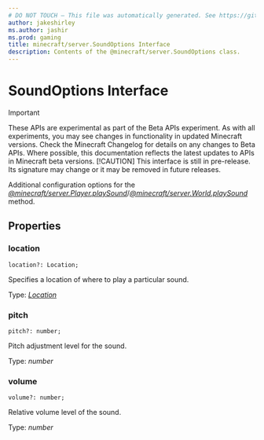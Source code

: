 ```yaml
---
# DO NOT TOUCH — This file was automatically generated. See https://github.com/mojang/minecraftapidocsgenerator to modify descriptions, examples, etc.
author: jakeshirley
ms.author: jashir
ms.prod: gaming
title: minecraft/server.SoundOptions Interface
description: Contents of the @minecraft/server.SoundOptions class.
---
```

# SoundOptions Interface
>[!IMPORTANT]
>These APIs are experimental as part of the Beta APIs experiment. As with all experiments, you may see changes in functionality in updated Minecraft versions. Check the Minecraft Changelog for details on any changes to Beta APIs. Where possible, this documentation reflects the latest updates to APIs in Minecraft beta versions.
> [!CAUTION]
> This interface is still in pre-release.  Its signature may change or it may be removed in future releases.

Additional configuration options for the [*@minecraft/server.Player.playSound*](../../minecraft/server/Player.md#playsound)/[*@minecraft/server.World.playSound*](../../minecraft/server/World.md#playsound) method.

## Properties

### **location**
`location?: Location;`

Specifies a location of where to play a particular sound.

Type: [*Location*](Location.md)

### **pitch**
`pitch?: number;`

Pitch adjustment level for the sound.

Type: *number*

### **volume**
`volume?: number;`

Relative volume level of the sound.

Type: *number*
